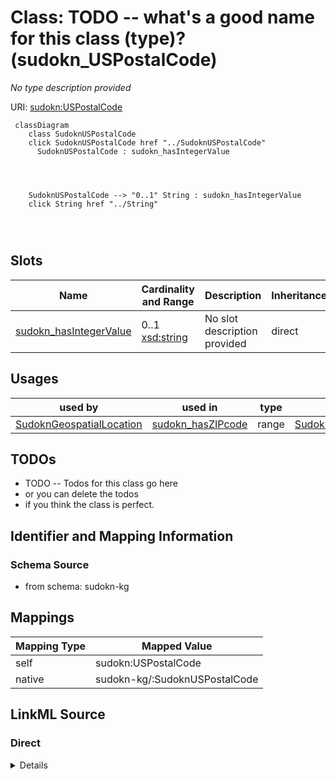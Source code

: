 

# Class: TODO -- what's a good name for this class (type)? (sudokn_USPostalCode)


_No type description provided_





URI: [sudokn:USPostalCode](http://asu.edu/semantics/SUDOKN/USPostalCode)






```mermaid
 classDiagram
    class SudoknUSPostalCode
    click SudoknUSPostalCode href "../SudoknUSPostalCode"
      SudoknUSPostalCode : sudokn_hasIntegerValue
        
          
    
    
    SudoknUSPostalCode --> "0..1" String : sudokn_hasIntegerValue
    click String href "../String"

        
      
```




<!-- no inheritance hierarchy -->


## Slots

| Name | Cardinality and Range | Description | Inheritance |
| ---  | --- | --- | --- |
| [sudokn_hasIntegerValue](../slots/sudokn_hasIntegerValue.md) | 0..1 <br/> [xsd:string](http://www.w3.org/2001/XMLSchema#string) | No slot description provided | direct |





## Usages

| used by | used in | type | used |
| ---  | --- | --- | --- |
| [SudoknGeospatialLocation](../classes/SudoknGeospatialLocation.md) | [sudokn_hasZIPcode](../slots/sudokn_hasZIPcode.md) | range | [SudoknUSPostalCode](../classes/SudoknUSPostalCode.md) |






## TODOs

* TODO -- Todos for this class go here
* or you can delete the todos
* if you think the class is perfect.

## Identifier and Mapping Information







### Schema Source


* from schema: sudokn-kg




## Mappings

| Mapping Type | Mapped Value |
| ---  | ---  |
| self | sudokn:USPostalCode |
| native | sudokn-kg/:SudoknUSPostalCode |







## LinkML Source

<!-- TODO: investigate https://stackoverflow.com/questions/37606292/how-to-create-tabbed-code-blocks-in-mkdocs-or-sphinx -->

### Direct

<details>
```yaml
name: sudokn_USPostalCode
description: No type description provided
title: TODO -- what's a good name for this class (type)?
todos:
- TODO -- Todos for this class go here
- or you can delete the todos
- if you think the class is perfect.
notes:
- Class with 20424 occurences.
from_schema: sudokn-kg
rank: 1000
slots:
- sudokn_hasIntegerValue
class_uri: sudokn:USPostalCode

```
</details>

### Induced

<details>
```yaml
name: sudokn_USPostalCode
description: No type description provided
title: TODO -- what's a good name for this class (type)?
todos:
- TODO -- Todos for this class go here
- or you can delete the todos
- if you think the class is perfect.
notes:
- Class with 20424 occurences.
from_schema: sudokn-kg
rank: 1000
attributes:
  sudokn_hasIntegerValue:
    name: sudokn_hasIntegerValue
    description: No slot description provided
    todos:
    - TODO -- Todos for this slot go here
    - or you can delete the todos
    - if you think the class is perfect.
    comments:
    - 18729 occurrences with subject type sudokn_USPostalCode and object type string.
    examples:
    - value: sudokn:101PIPE-site-FONTANA-92335-site-zip sudokn:hasIntegerValue 92335
    from_schema: sudokn-kg
    rank: 1000
    slot_uri: sudokn:hasIntegerValue
    alias: sudokn_hasIntegerValue
    owner: sudokn_USPostalCode
    domain_of:
    - sudokn_USPostalCode
    range: string
class_uri: sudokn:USPostalCode

```
</details>